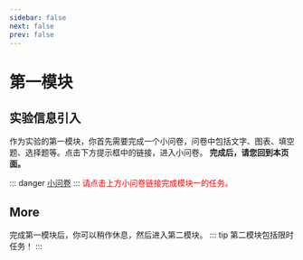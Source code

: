 ```yaml
---
sidebar: false
next: false
prev: false
---
```

# 第一模块

## 实验信息引入

作为实验的第一模块，你首先需要完成一个小问卷，问卷中包括文字、图表、填空题、选择题等。点击下方提示框中的链接，进入小问卷。
**完成后，请您回到本页面。**

::: danger
[小问卷](https://www.credamo.com/s/R3eUvuano/ )
:::
<font color='red'>请点击上方小问卷链接完成模块一的任务。</font>





## More

完成第一模块后，你可以稍作休息，然后进入第二模块。
::: tip
第二模块包括限时任务！
:::

## 
<NavButton 
  buttonText="进入第二模块介绍" 
  to="/second_B"
  align="center"
/>